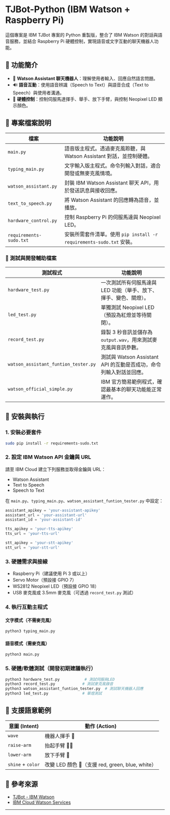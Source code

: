 
#  TJBot-Python (IBM Watson + Raspberry Pi)

這個專案是 IBM TJBot 專案的 Python 重製版，整合了 IBM Watson 的對話與語音服務，並結合 Raspberry Pi 硬體控制，實現語音或文字互動的聊天機器人功能。

## 🚀 功能簡介

- 💬 **Watson Assistant 聊天機器人**：理解使用者輸入、回應自然語言問題。
- 🔊 **語音互動**：使用語音辨識（Speech to Text）與語音合成（Text to Speech）與使用者溝通。
- 🤖 **硬體控制**：控制伺服馬達揮手、舉手、放下手臂，與控制 Neopixel LED 顯示顏色。

## 📁 專案檔案說明

| 檔案 | 功能說明 |
|------|-----------|
| `main.py` | 語音版主程式。透過麥克風聆聽，與 Watson Assistant 對話，並控制硬體。 |
| `typing_main.py` | 文字輸入版主程式。命令列輸入對話，適合開發或無麥克風情境。 |
| `watson_assistant.py` | 封裝 IBM Watson Assistant 聊天 API，用於發送訊息與接收回應。 |
| `text_to_speech.py` | 將 Watson Assistant 的回應轉為語音，並播放。 |
| `hardware_control.py` | 控制 Raspberry Pi 的伺服馬達與 Neopixel LED。 |
| `requirements-sudo.txt` | 安裝所需套件清單。使用 `pip install -r requirements-sudo.txt` 安裝。 |

### 🔧 測試與開發輔助檔案

| 測試程式 | 功能說明 |
|----------|-----------|
| `hardware_test.py` | 一次測試所有伺服馬達與 LED 功能（舉手、放下、揮手、變色、關燈）。 |
| `led_test.py` | 單獨測試 Neopixel LED（預設為紅燈並等待關閉）。 |
| `record_test.py` | 錄製 3 秒音訊並儲存為 `output.wav`，用來測試麥克風與音訊參數。 |
| `watson_assistant_funtion_tester.py` | 測試與 Watson Assistant API 的互動是否成功，命令列輸入對話並回應。 |
| `watson_official_simple.py` | IBM 官方簡易範例程式，確認最基本的聊天功能能正常運作。 |

## 📌 安裝與執行

### 1. 安裝必要套件

```bash
sudo pip install -r requirements-sudo.txt
```

### 2. 設定 IBM Watson API 金鑰與 URL

請至 IBM Cloud 建立下列服務並取得金鑰與 URL：

- Watson Assistant
- Text to Speech
- Speech to Text

在 `main.py`、`typing_main.py`、`watson_assistant_funtion_tester.py` 中設定：

```python
assistant_apikey = 'your-assistant-apikey'
assistant_url = 'your-assistant-url'
assistant_id = 'your-assistant-id'

tts_apikey = 'your-tts-apikey'
tts_url = 'your-tts-url'

stt_apikey = 'your-stt-apikey'
stt_url = 'your-stt-url'
```

### 3. 硬體需求與接線

- Raspberry Pi（建議使用 Pi 3 或以上）
- Servo Motor（預設接 GPIO 7）
- WS2812 Neopixel LED（預設接 GPIO 18）
- USB 麥克風或 3.5mm 麥克風（可透過 `record_test.py` 測試）

### 4. 執行互動主程式

#### 文字模式（不需麥克風）

```bash
python3 typing_main.py
```

#### 語音模式（需麥克風）

```bash
python3 main.py
```

### 5. 硬體/軟體測試（開發初期建議執行）

```bash
python3 hardware_test.py           # 測試伺服與LED
python3 record_test.py            # 測試麥克風錄音
python3 watson_assistant_funtion_tester.py  # 測試聊天機器人回應
python3 led_test.py               # 單燈測試
```

## 🧠 支援語意範例

| 意圖 (Intent) | 動作 (Action) |
|---------------|----------------|
| `wave`        | 機器人揮手 🤚 |
| `raise-arm`   | 抬起手臂 🙋‍♂️ |
| `lower-arm`   | 放下手臂 🙇 |
| `shine` + `color` | 改變 LED 顏色 🌈（支援 red, green, blue, white）|

## 📝 參考來源

- [TJBot - IBM Watson](https://github.com/ibmtjbot/tjbot)
- [IBM Cloud Watson Services](https://cloud.ibm.com/catalog)

---
